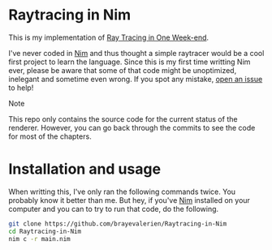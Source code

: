 # Raytracing in Nim
This is my implementation of [Ray Tracing in One Week-end](https://raytracing.github.io/books/RayTracingInOneWeekend.html).

I've never coded in [Nim](https://nim-lang.org/) and thus thought a simple raytracer would be a cool first project to learn the language. Since this is my first time writting Nim ever, please be aware that some of that code might be unoptimized, inelegant and sometime even wrong. If you spot any mistake, [open an issue](https://github.com/brayevalerien/Raytracing-in-Nim/issues) to help!

> [!NOTE]  
> This repo only contains the source code for the current status of the renderer. However, you can go back through the commits to see the code for most of the chapters.

# Installation and usage
When writting this, I've only ran the following commands twice. You probably know it better than me. But hey, if you've [Nim](https://nim-lang.org/) installed on your computer and you can to try to run that code, do the following.
```bash
git clone https://github.com/brayevalerien/Raytracing-in-Nim
cd Raytracing-in-Nim
nim c -r main.nim
```
